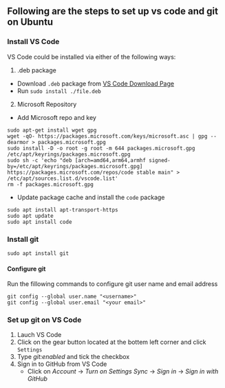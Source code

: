 ## Following are the steps to set up vs code and git on Ubuntu

### Install VS Code
VS Code could be installed via either of the following ways:
1. .deb package
- Download `.deb` package from [VS Code Download Page](https://code.visualstudio.com/Download)
- Run `sudo install ./file.deb`

2. Microsoft Repository
- Add Microsoft repo and key 
```
sudo apt-get install wget gpg
wget -qO- https://packages.microsoft.com/keys/microsoft.asc | gpg --dearmor > packages.microsoft.gpg
sudo install -D -o root -g root -m 644 packages.microsoft.gpg /etc/apt/keyrings/packages.microsoft.gpg
sudo sh -c 'echo "deb [arch=amd64,arm64,armhf signed-by=/etc/apt/keyrings/packages.microsoft.gpg] https://packages.microsoft.com/repos/code stable main" > /etc/apt/sources.list.d/vscode.list'
rm -f packages.microsoft.gpg
```
-  Update package cache and install the `code` package
```
sudo apt install apt-transport-https
sudo apt update
sudo apt install code
```

### Install git
`sudo apt install git`

#### Configure git
Run the fillowing commands to configure git user name and email address
```
git config --global user.name "<username>"
git config --global user.email "<your email>"
```
### Set up git on VS Code
1. Lauch VS Code
2. Click on the gear button located at the bottem left corner and click `Settings`
3. Type *git:enabled* and tick the checkbox
4. Sign in to GitHub from VS Code
    - Click on *Account* -> *Turn on Settings Sync* -> *Sign in* -> *Sign in with GitHub*
